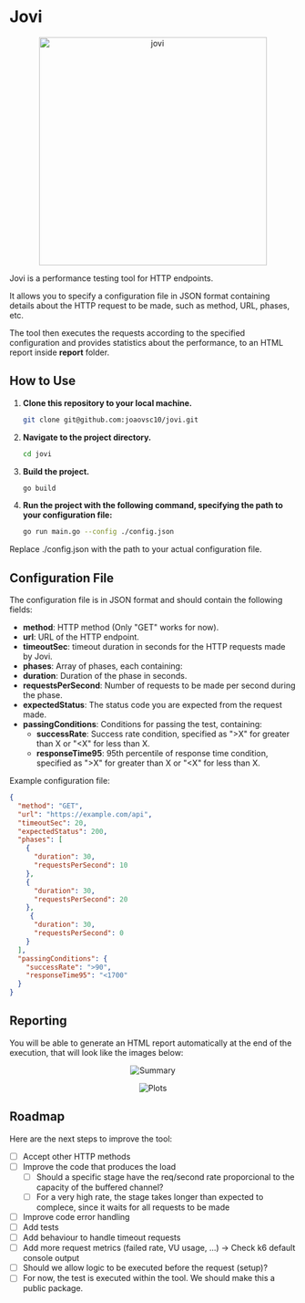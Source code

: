 # Jovi

<p align="center"><img src="https://github.com/joaovsc10/jovi/assets/4793869/a325f7fc-2d44-4abd-8a5a-b6c9dba49672" alt="jovi" width="400" height="400" /></a></p>

Jovi is a performance testing tool for HTTP endpoints. 

It allows you to specify a configuration file in JSON format containing details about the HTTP request to be made, such as method, URL, phases, etc. 

The tool then executes the requests according to the specified configuration and provides statistics about the performance, to an HTML report inside **report** folder.

## How to Use

1. **Clone this repository to your local machine.**

   ```bash
   git clone git@github.com:joaovsc10/jovi.git
   ```

1. **Navigate to the project directory.**

   ```bash
   cd jovi
   ```

1. **Build the project.**

   ```bash
   go build
   ```

1. **Run the project with the following command, specifying the path to your configuration file:**

   ```bash
   go run main.go --config ./config.json
   ```

Replace ./config.json with the path to your actual configuration file.

## Configuration File

The configuration file is in JSON format and should contain the following fields:

- **method**: HTTP method (Only "GET" works for now).
- **url**: URL of the HTTP endpoint.
- **timeoutSec**: timeout duration in seconds for the HTTP requests made by Jovi.
- **phases**: Array of phases, each containing:
- **duration**: Duration of the phase in seconds.
- **requestsPerSecond**: Number of requests to be made per second during the phase.
- **expectedStatus**: The status code you are expected from the request made.
- **passingConditions**: Conditions for passing the test, containing:
    - **successRate**: Success rate condition, specified as ">X" for greater than X or "<X" for less than X.
    - **responseTime95**: 95th percentile of response time condition, specified as ">X" for greater than X or "<X" for less than X.

Example configuration file:

```json
{
  "method": "GET",
  "url": "https://example.com/api",
  "timeoutSec": 20,
  "expectedStatus": 200,
  "phases": [
    {
      "duration": 30,
      "requestsPerSecond": 10
    },
    {
      "duration": 30,
      "requestsPerSecond": 20
    },
     {
      "duration": 30,
      "requestsPerSecond": 0
    }
  ],
  "passingConditions": {
    "successRate": ">90",
    "responseTime95": "<1700"
  }
}
```

## Reporting

You will be able to generate an HTML report automatically at the end of the execution, that will look like the images below:

<p align="center"><img src="https://github.com/joaovsc10/jovi/assets/4793869/ca8c620f-8ea5-4e9b-895a-ae976089be4a" alt="Summary"/></a></p>
<p align="center"><img src="https://github.com/joaovsc10/jovi/assets/4793869/3ce02ee3-8937-45d4-bc75-20bcf0cd853c" alt="Plots" /></a></p>

## Roadmap

Here are the next steps to improve the tool:
- [ ] Accept other HTTP methods
- [ ] Improve the code that produces the load
  - [ ] Should a specific stage have the req/second rate proporcional to the capacity of the buffered channel?
  - [ ] For a very high rate, the stage takes longer than expected to complece, since it waits for all requests to be made
- [ ] Improve code error handling
- [ ] Add tests
- [ ] Add behaviour to handle timeout requests
- [ ] Add more request metrics (failed rate, VU usage, ...) -> Check k6 default console output
- [ ] Should we allow logic to be executed before the request (setup)?
- [ ] For now, the test is executed within the tool. We should make this a public package.
